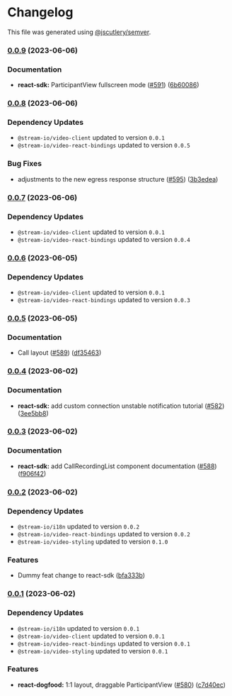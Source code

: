 # Changelog

This file was generated using [@jscutlery/semver](https://github.com/jscutlery/semver).

### [0.0.9](https://github.com/GetStream/stream-video-js/compare/@stream-io/video-react-sdk-0.0.8...@stream-io/video-react-sdk-0.0.9) (2023-06-06)


### Documentation

* **react-sdk:** ParticipantView fullscreen mode ([#591](https://github.com/GetStream/stream-video-js/issues/591)) ([6b60086](https://github.com/GetStream/stream-video-js/commit/6b600860a7a8c40565746a70d1c08c597ab73730))

### [0.0.8](https://github.com/GetStream/stream-video-js/compare/@stream-io/video-react-sdk-0.0.7...@stream-io/video-react-sdk-0.0.8) (2023-06-06)

### Dependency Updates

* `@stream-io/video-client` updated to version `0.0.1`
* `@stream-io/video-react-bindings` updated to version `0.0.5`

### Bug Fixes

* adjustments to the new egress response structure ([#595](https://github.com/GetStream/stream-video-js/issues/595)) ([3b3edea](https://github.com/GetStream/stream-video-js/commit/3b3edea7d032a50cb0757c6b46114e8009ae56fc))

### [0.0.7](https://github.com/GetStream/stream-video-js/compare/@stream-io/video-react-sdk-0.0.6...@stream-io/video-react-sdk-0.0.7) (2023-06-06)

### Dependency Updates

* `@stream-io/video-client` updated to version `0.0.1`
* `@stream-io/video-react-bindings` updated to version `0.0.4`
### [0.0.6](https://github.com/GetStream/stream-video-js/compare/@stream-io/video-react-sdk-0.0.5...@stream-io/video-react-sdk-0.0.6) (2023-06-05)

### Dependency Updates

* `@stream-io/video-client` updated to version `0.0.1`
* `@stream-io/video-react-bindings` updated to version `0.0.3`
### [0.0.5](https://github.com/GetStream/stream-video-js/compare/@stream-io/video-react-sdk-0.0.4...@stream-io/video-react-sdk-0.0.5) (2023-06-05)


### Documentation

* Call layout ([#589](https://github.com/GetStream/stream-video-js/issues/589)) ([df35463](https://github.com/GetStream/stream-video-js/commit/df35463b45cca4a7f0570d0b249a234261750b24))

### [0.0.4](https://github.com/GetStream/stream-video-js/compare/@stream-io/video-react-sdk-0.0.3...@stream-io/video-react-sdk-0.0.4) (2023-06-02)


### Documentation

* **react-sdk:** add custom connection unstable notification tutorial ([#582](https://github.com/GetStream/stream-video-js/issues/582)) ([3ee5bb8](https://github.com/GetStream/stream-video-js/commit/3ee5bb87f933a4fc6974ccb9aec4f7f2c7e5af59))

### [0.0.3](https://github.com/GetStream/stream-video-js/compare/@stream-io/video-react-sdk-0.0.2...@stream-io/video-react-sdk-0.0.3) (2023-06-02)


### Documentation

* **react-sdk:** add CallRecordingList component documentation ([#588](https://github.com/GetStream/stream-video-js/issues/588)) ([f906f42](https://github.com/GetStream/stream-video-js/commit/f906f42791f2d32303616689830aacf889fb39f4))

### [0.0.2](https://github.com/GetStream/stream-video-js/compare/@stream-io/video-react-sdk-0.0.1...@stream-io/video-react-sdk-0.0.2) (2023-06-02)

### Dependency Updates

* `@stream-io/i18n` updated to version `0.0.2`
* `@stream-io/video-react-bindings` updated to version `0.0.2`
* `@stream-io/video-styling` updated to version `0.1.0`

### Features

* Dummy feat change to react-sdk ([bfa333b](https://github.com/GetStream/stream-video-js/commit/bfa333be93a9216e4e67ef73326b8438e4285ef5))

### [0.0.1](https://github.com/GetStream/stream-video-js/compare/@stream-io/video-react-sdk-0.0.1-alpha.114...@stream-io/video-react-sdk-0.0.1) (2023-06-02)

### Dependency Updates

* `@stream-io/i18n` updated to version `0.0.1`
* `@stream-io/video-client` updated to version `0.0.1`
* `@stream-io/video-react-bindings` updated to version `0.0.1`
* `@stream-io/video-styling` updated to version `0.0.1`

### Features

* **react-dogfood:** 1:1 layout, draggable ParticipantView ([#580](https://github.com/GetStream/stream-video-js/issues/580)) ([c7d40ec](https://github.com/GetStream/stream-video-js/commit/c7d40ec7357df78bfae640db0d58f6d7e5435374))

